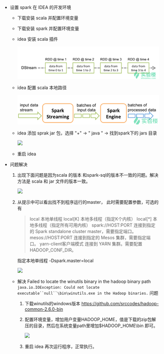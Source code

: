 - 设置 spark 在 IDEA 的开发环境

  - 下载安装 scala 并配置环境变量

  - 下载安装 spark 并配置环境变量

  - idea 安装 scala 插件

    ![](imgs/2.png)

  - idea 配置 scala 本地路径

    ![](imgs/1.png)

  - idea 添加 sprak jar 包，选择  "+"    ->   " java "  ->  找到spark下的 jars 目录

    ![](imgs/3.png)

  - 重启 idea

- 问题解决

  1. 出现下面问题是因为scala 的版本 和spark-sql的版本不一致的问题。解决方法是 scala 和 jar 文件的版本一致。

     ![](imgs/4.png)

  2. 从提示中可以看出找不到程序运行的master， 此时需要配置参数，可选的有

     > local 本地单线程
     > local[K] 本地多线程（指定K个内核）
     > local[*] 本地多线程（指定所有可用内核）
     > spark://HOST:PORT 连接到指定的 Spark standalone cluster master，需要指定端口。
     > mesos://HOST:PORT 连接到指定的 Mesos 集群，需要指定端口。
     > yarn-client客户端模式 连接到 YARN 集群。需要配置 HADOOP_CONF_DIR。

     指定本地单线程 -Dspark.master=local

     ![](imgs/5.png)

  - 解决 Failed to locate the winutils binary in the hadoop binary path  `java.io.IOException: Could not locate executable``null``\bin\winutils.exe in the Hadoop binaries.` 问题

    1. 下载winutils的windows版本 <https://github.com/srccodes/hadoop-common-2.6.0-bin>

    2. 配置环境变量，增加用户变量HADOOP_HOME，值是下载的zip包解压的目录，然后在系统变量path里增加$HADOOP_HOME\bin 即可。　　

       ![](imgs/6.png)

    3. 重启 idea 再次运行程序，正常执行。

